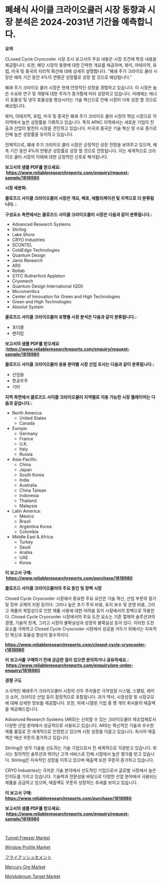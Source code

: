 <p><h1>폐쇄식 사이클 크라이오쿨러 시장 동향과 시장 분석은 2024-2031년 기간을 예측합니다.</h1></p><p><strong>요약</strong></p>
<p><p>CLosed Cycle Cryocooler 시장 조사 보고서의 주요 내용은 시장 조건에 특정 내용을 제공합니다. 또한, 해당 시장의 동향에 대한 간략한 개요를 제공하며, 북미, 아태지역, 유럽, 미국 및 중국의 지리적 확산에 대해 상세히 설명합니다. "폐쇄 주기 크라이오 쿨러 시장은 예측 기간 동안 4%의 연평균 성장률로 성장 할 것으로 예상됩니다."</p><p>폐쇄 주기 크라이오 쿨러 시장은 현재 안정적인 성장을 경험하고 있습니다. 이 시장은 높은 수요와 연구 및 개발에 대한 투자가 증가함에 따라 성장하고 있습니다. 미래에는 에너지 효율성 및 냉각 효율성을 향상시키는 기술 혁신으로 인해 시장이 더욱 성장 할 것으로 예상됩니다.</p><p>북미, 아태지역, 유럽, 미국 및 중국은 폐쇄 주기 크라이오 쿨러 시장의 핵심 시장으로 각 지역에서 높은 성장률을 기록하고 있습니다. 특히 APAC 지역에서는 새로운 기업의 진출과 산업의 발전이 시장을 견인하고 있습니다. 미국과 중국은 기술 혁신 및 수요 증가로 인해 높은 성장률을 유지하고 있습니다.</p><p>전체적으로, 폐쇄 주기 크라이오 쿨러 시장은 긍정적인 성장 전망을 보여주고 있으며, 예측 기간 동안 4%의 연평균 성장률로 성장 할 것으로 전망됩니다. 이는 세계적으로 크라이오 쿨러 시장의 미래에 대한 긍정적인 신호로 해석됩니다.</p></p>
<p><strong>보고서의 샘플 PDF를 받으세요: &nbsp;<a href="https://www.reliableresearchreports.com/enquiry/request-sample/1818980">https://www.reliableresearchreports.com/enquiry/request-sample/1818980</a></strong></p>
<p><strong>시장 세분화:</strong></p>
<p><strong> 클로즈드 사이클 크라이오쿨러 시장은 개요, 배포, 애플리케이션 및 지역으로 더 분류됩니다. :</strong></p>
<p><strong>구성요소 측면에서는 클로즈드 사이클 크라이오쿨러 시장은 다음과 같이 분류됩니다.:</strong></p>
<p><ul><li>Advanced Research Systems</li><li>Stirling</li><li>Lake Shore</li><li>CRYO Industries</li><li>SCONTEL</li><li>ColdEdge Technologies</li><li>Quantum Design</li><li>Janis Research</li><li>ARS</li><li>Rotlab</li><li>STFC Rutherford Appleton</li><li>Cryomech</li><li>Quantum Design International (QDI)</li><li>Micromeritics</li><li>Center of Innovation for Green and High Technologies</li><li>Green and High Technologies</li><li>Absolut System</li></ul></p>
<p><strong> 클로즈드 사이클 크라이오쿨러 유형별 시장 분석은 다음과 같이 분류됩니다.:</strong></p>
<p><ul><li>포터블</li><li>벤치탑</li></ul></p>
<p><strong>보고서의 샘플 PDF를 받으세요 :<a href="https://www.reliableresearchreports.com/enquiry/request-sample/1818980">https://www.reliableresearchreports.com/enquiry/request-sample/1818980</a></strong></p>
<p><strong> 클로즈드 사이클 크라이오쿨러 응용 분야별 시장 산업 조사는 다음과 같이 분류됩니다.:</strong></p>
<p><ul><li>산업용</li><li>항공우주</li><li>기타</li></ul></p>
<p><strong>지역 측면에서 클로즈드 사이클 크라이오쿨러 지역별로 이용 가능한 시장 플레이어는 다음과 같습니다.:</strong></p>
<p><ul>
    <li>
        North America:
        <ul>
            <li>United States</li>
            <li>Canada</li>
        </ul>
    </li>
    <li>
        Europe:
        <ul>
            <li>Germany</li>
            <li>France</li>
            <li>U.K.</li>
            <li>Italy</li>
            <li>Russia</li>
        </ul>
    </li>
    <li>
        Asia-Pacific:
        <ul>
            <li>China</li>
            <li>Japan</li>
            <li>South Korea</li>
            <li>India</li>
            <li>Australia</li>
            <li>China Taiwan</li>
            <li>Indonesia</li>
            <li>Thailand</li>
            <li>Malaysia</li>
        </ul>
    </li>
    <li>
        Latin America:
        <ul>
            <li>Mexico</li>
            <li>Brazil</li>
            <li>Argentina Korea</li>
            <li>Colombia</li>
        </ul>
    </li>
    <li>
        Middle East & Africa:
        <ul>
            <li>Turkey</li>
            <li>Saudi</li>
            <li>Arabia</li>
            <li>UAE</li>
            <li>Korea</li>
        </ul>
    </li>
    </ul></p>
<p><strong>이 보고서 구매: &nbsp;<a href="https://www.reliableresearchreports.com/purchase/1818980">https://www.reliableresearchreports.com/purchase/1818980</a></strong></p>
<p><strong>클로즈드 사이클 크라이오쿨러의 주요 동인 및 장벽 시장</strong></p>
<p><p>Closed Cycle Cryocooler 시장에서 중요한 주요 요인은 기술 혁신, 산업 부문의 증가 및 정부 규제의 지원 등이다. 그러나 높은 초기 투자 비용, 유지 보수 및 운영 비용, 그리고 제품의 복잡성으로 인한 제품 사용에 대한 어려움 등이 시장에서의 장벽으로 작용한다. Closed Cycle Cryocooler 시장에서의 주요 도전 요소는 기존 열제어 솔루션과의 경쟁, 기술의 한계, 그리고 시장의 불확실성과 성장의 불확실성 등이 있다. 이러한 도전 요소를 극복하고 Closed Cycle Cryocooler 시장에서 성공을 거두기 위해서는 지속적인 혁신과 효율성 향상이 필수적이다.</p></p>
<p><strong><a href="https://www.reliableresearchreports.com/closed-cycle-cryocooler-r1818980">https://www.reliableresearchreports.com/closed-cycle-cryocooler-r1818980</a></strong></p>
<p><strong>이 보고서를 구매하기 전에 궁금한 점이 있으면 문의하거나 공유하세요.: &nbsp;<a href="https://www.reliableresearchreports.com/enquiry/pre-order-enquiry/1818980">https://www.reliableresearchreports.com/enquiry/pre-order-enquiry/1818980</a></strong></p>
<p><strong>경쟁 구도</strong></p>
<p><p>소극적인 폐쇄주기 크라이오쿨러 시장의 선두 주자들은 극작업장 시스템, 스턜링, 레이크 쇼어, 크라이오 산업 등이 잠정적으로 포함됩니다. 과거 역사, 시장성장 및 시장규모에 대해 상세한 정보를 제공합니다. 또한, 위에 나열된 기업 중 몇 개의 회사들의 매출액을 제공해드립니다.</p><p>Advanced Research Systems (ARS)는 신뢰할 수 있는 크라이오쿨러 제조업체로서 다양한 산업 분야에서 성공적으로 사용되고 있습니다. ARS는 혁신적인 기술과 우수한 제품 품질로 전 세계적으로 인정받고 있으며 시장 성장을 이끌고 있습니다. 회사의 매출액은 매년 꾸준히 증가하고 있습니다.</p><p>Stirling은 냉각 기술을 선도하는 기술 기업으로서 전 세계적으로 각광받고 있습니다. 회사는 창의적인 솔루션과 뛰어난 고객 서비스로 인해 시장에서 높은 평가를 받고 있습니다. Stirling은 지속적인 성장을 이루고 있으며 매출액 또한 꾸준히 증가하고 있습니다.</p><p>CRYO Industries는 극저온 기술 분야에서 선도적인 기업으로서 글로벌 시장에서 높은 인지도를 가지고 있습니다. 기술력과 전문성을 바탕으로 다양한 산업 분야에서 사용되는 제품을 공급하고 있으며, 매출액도 꾸준히 성장하는 추세를 보이고 있습니다.</p></p>
<p><strong>이 보고서 구매: &nbsp; <a href="https://www.reliableresearchreports.com/purchase/1818980">https://www.reliableresearchreports.com/purchase/1818980</a></strong></p>
<p><strong>보고서의 샘플 PDF를 받으세요: &nbsp;<a href="https://www.reliableresearchreports.com/enquiry/request-sample/1818980">https://www.reliableresearchreports.com/enquiry/request-sample/1818980</a></strong><strong></strong></p>
<p>&nbsp;</p>
<p><p><a href="https://view.publitas.com/reportprime-1/tunnel-freezer-market-furnishes-information-on-market-share-market-trends-and-market-growth/">Tunnel Freezer Market</a></p><p><a href="https://www.linkedin.com/pulse/window-profile-market-size-reveals-best-marketing-channels-pe1je?trackingId=HkgJQdY6eL%2BbojVVAD5vmA%3D%3D">Window Profile Market</a></p><p><a href="https://github.com/ihabdkwlxs948/Market-Research-Report-List-1/blob/main/737105632191.md">フライアッシュセメント</a></p><p><a href="https://issuu.com/reportprime-2/docs/mercury-ore-market-size-2030.pptx">Mercury Ore Market</a></p><p><a href="https://issuu.com/reportprime-2/docs/molybdenum-target-market-size-2030.pptx">Molybdenum Target Market</a></p></p>
